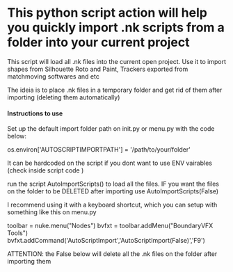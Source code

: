 This python script action will help you quickly import .nk scripts from a folder into your current project
===============

This script will load all .nk files into the current open project.
Use it to import shapes from Silhouette Roto and Paint, Trackers exported from matchmoving softwares and etc

The ideia is to place .nk files in a temporary folder and get rid of them after importing (deleting them automatically)

#### Instructions to use ####

Set up the default import folder path on init.py or menu.py with the code below:

os.environ['AUTOSCRIPTIMPORTPATH'] = '/path/to/your/folder'

It can be hardcoded on the script if you dont want to use ENV vairables (check inside script code )


run the script AutoImportScripts() to load all the files.
IF you want the files on the folder to be DELETED after importing use AutoImportScripts(False)

I recommend using it with a keyboard shortcut, which you can setup with something like this on menu.py

toolbar = nuke.menu("Nodes")
bvfxt = toolbar.addMenu("BoundaryVFX Tools")
bvfxt.addCommand('AutoScriptImport','AutoScriptImport(False)','F9')


ATTENTION: the False below will delete all the .nk files on the folder after importing them

